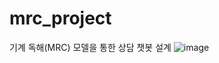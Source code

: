 # mrc_project

기계 독해(MRC) 모델을 통한 상담 챗봇 설계
![image](https://user-images.githubusercontent.com/73813367/116996952-21ed8780-ad17-11eb-8818-2eb9710ec38b.png)
